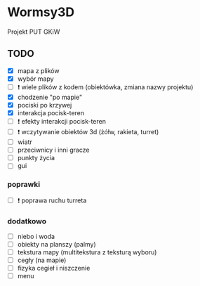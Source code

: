 # Wormsy3D
Projekt PUT GKiW

## TODO

- [x] mapa z plików
- [x] wybór mapy
- [ ] :exclamation: wiele plików z kodem (obiektówka, zmiana nazwy projektu)
- [x] chodzenie "po mapie"
- [x] pociski po krzywej
- [x] interakcja pocisk-teren
- [ ] :exclamation: efekty interakcji pocisk-teren
- [ ] :exclamation: wczytywanie obiektów 3d (żółw, rakieta, turret)
- [ ] wiatr
- [ ] przeciwnicy i inni gracze
- [ ] punkty życia
- [ ] gui

### poprawki
- [ ] :exclamation: poprawa ruchu turreta

### dodatkowo
- [ ] niebo i woda
- [ ] obiekty na planszy (palmy)
- [ ] tekstura mapy (multitekstura z teksturą wyboru)
- [ ]  cegły (na mapie)
- [ ]  fizyka cegieł i niszczenie 
- [ ]  menu

